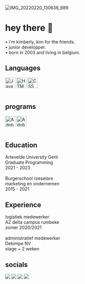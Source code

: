  ![IMG_20220220_130636_989](https://user-images.githubusercontent.com/92147193/154842206-2c1f2426-d6a1-4239-99fa-dcc9ffa7d1c0.jpg)
# hey there 👋
• i'm kimberly, kim for the friends. <br>
• junior developper. <br>
• born in 2003 and living in belgium. <br>

## Languages
<a target="_blank" href="https://www.ecma-international.org/publications-and-standards/standards/"><img align="left" alt="JavaScript" height="33px" src="https://f.lyttle.it/DuaNti2sbq.png"></a>
<a target="_blank" href="https://html.spec.whatwg.org/"><img align="left" alt="HTML" height="33px" src="https://f.lyttle.it/wZs7ssJ5e2.png"></a>
<a target="_blank" href="https://www.w3.org/TR/CSS/#css"><img align="left" alt="CSS" height="33px" src="https://f.lyttle.it/HqcyCljrcu.png"></a>
<br>
<br>
<br>
## programs

<a target="_blank" href="https://www.adobe.com/products/xd.html"><img align="left" alt="Adobe XD" height="33px" src="https://f.lyttle.it/VoggFqzCjH.png"></a>
<a target="_blank" href="https://www.adobe.com/products/photoshop.html"><img align="left" alt="Adobe Photoshop" height="33px" src="https://f.lyttle.it/P4gsADeGqZ.png"></a>
<br>
<br>
<br>
## Education
Artevelde University Gent <br> Graduate Programming <br>2021 - 2023 
<br>
<br>
Burgerschool roeselare
<br>marketing en ondernemen<br> 2015 - 2021 

## Experience
logistiek medewerker <br>
AZ delta campus rumbeke <br>
zomer 2020/2021
<br>
<br>
administratief medewerker<br>
Dekimpe NV <br>
stage + 2 weken
## socials
<img src="https://img.shields.io/badge/Discord-7289DA?style=for-the-badge&logo=discord&logoColor=white" >        <img src="https://img.shields.io/badge/Twitter-1DA1F2?style=for-the-badge&logo=twitter&logoColor=white">
<img src= "https://img.shields.io/badge/LinkedIn-0077B5?style=for-the-badge&logo=linkedin&logoColor=white">
<img src= "https://img.shields.io/badge/Spotify-1ED760?&style=for-the-badge&logo=spotify&logoColor=white">
